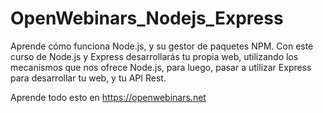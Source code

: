 # OpenWebinars_Nodejs_Express
Aprende ​cómo ​funciona Node.js,​ ​y ​su ​gestor ​de ​paquetes NPM​. Con este curso de Node.js y Express desarrollarás tu propia ​web, ​utilizando ​los ​mecanismos ​que ​nos ​ofrece ​Node.js, ​para ​luego, ​pasar ​a utilizar ​Express ​para ​desarrollar ​tu ​web, ​y ​tu ​API ​Rest.

Aprende todo esto en https://openwebinars.net